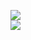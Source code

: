 [![](https://img.shields.io/badge/Made%20With-Github%20Spray-lightgrey.svg?style=for-the-badge&logo=github)](https://github.com/Annihil/github-spray#15799)  
[![](https://i.imgur.com/2DrTn0Z.gif)](https://github.com/Annihil/github-spray)